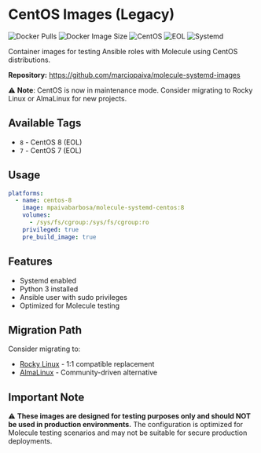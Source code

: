 # CentOS Images (Legacy)

![Docker Pulls](https://img.shields.io/docker/pulls/mpaivabarbosa/molecule-systemd-centos?logo=docker&label=pulls)
![Docker Image Size](https://img.shields.io/docker/image-size/mpaivabarbosa/molecule-systemd-centos/8?logo=docker&label=size)
![CentOS](https://img.shields.io/badge/centos-8-red?logo=centos)
![EOL](https://img.shields.io/badge/status-EOL-red)
![Systemd](https://img.shields.io/badge/systemd-enabled-green?logo=systemd)

Container images for testing Ansible roles with Molecule using CentOS distributions.

**Repository:** https://github.com/marciopaiva/molecule-systemd-images

⚠️ **Note**: CentOS is now in maintenance mode. Consider migrating to Rocky Linux or AlmaLinux for new projects.

## Available Tags

- `8` - CentOS 8 (EOL)
- `7` - CentOS 7 (EOL)

## Usage

```yaml
platforms:
  - name: centos-8
    image: mpaivabarbosa/molecule-systemd-centos:8
    volumes:
      - /sys/fs/cgroup:/sys/fs/cgroup:ro
    privileged: true
    pre_build_image: true
```

## Features

- Systemd enabled
- Python 3 installed
- Ansible user with sudo privileges
- Optimized for Molecule testing

## Migration Path

Consider migrating to:
- [Rocky Linux](../rockylinux/) - 1:1 compatible replacement
- [AlmaLinux](../almalinux/) - Community-driven alternative

## Important Note

⚠️ **These images are designed for testing purposes only and should NOT be used in production environments.** The configuration is optimized for Molecule testing scenarios and may not be suitable for secure production deployments.